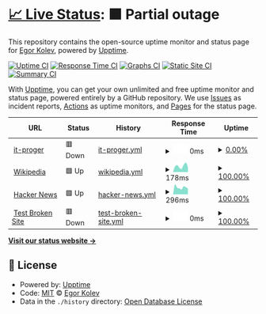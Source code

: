 # [📈 Live Status](https://demo.upptime.js.org): <!--live status--> **🟧 Partial outage**

This repository contains the open-source uptime monitor and status page for [Egor Kolev](https://demo.upptime.js.org), powered by [Upptime](https://github.com/upptime/upptime).

[![Uptime CI](https://github.com/Egorkolev/iseehear/workflows/Uptime%20CI/badge.svg)](https://github.com/Egorkolev/iseehear/actions?query=workflow%3A%22Uptime+CI%22)
[![Response Time CI](https://github.com/Egorkolev/iseehear/workflows/Response%20Time%20CI/badge.svg)](https://github.com/Egorkolev/iseehear/actions?query=workflow%3A%22Response+Time+CI%22)
[![Graphs CI](https://github.com/Egorkolev/iseehear/workflows/Graphs%20CI/badge.svg)](https://github.com/Egorkolev/iseehear/actions?query=workflow%3A%22Graphs+CI%22)
[![Static Site CI](https://github.com/Egorkolev/iseehear/workflows/Static%20Site%20CI/badge.svg)](https://github.com/Egorkolev/iseehear/actions?query=workflow%3A%22Static+Site+CI%22)
[![Summary CI](https://github.com/Egorkolev/iseehear/workflows/Summary%20CI/badge.svg)](https://github.com/Egorkolev/iseehear/actions?query=workflow%3A%22Summary+CI%22)

With [Upptime](https://upptime.js.org), you can get your own unlimited and free uptime monitor and status page, powered entirely by a GitHub repository. We use [Issues](https://github.com/Egorkolev/iseehear/issues) as incident reports, [Actions](https://github.com/Egorkolev/iseehear/actions) as uptime monitors, and [Pages](https://demo.upptime.js.org) for the status page.

<!--start: status pages-->
<!-- This summary is generated by Upptime (https://github.com/upptime/upptime) -->
<!-- Do not edit this manually, your changes will be overwritten -->
<!-- prettier-ignore -->
| URL | Status | History | Response Time | Uptime |
| --- | ------ | ------- | ------------- | ------ |
| <img alt="" src="https://favicons.githubusercontent.com/127.0.0.1" height="13"> [it-proger](http://127.0.0.1:8000/) | 🟥 Down | [it-proger.yml](https://github.com/Egorkolev/iseehear/commits/HEAD/history/it-proger.yml) | <details><summary><img alt="Response time graph" src="./graphs/it-proger/response-time-week.png" height="20"> 0ms</summary><br><a href="https://https://egorkolev.github.io/iseehear//history/it-proger"><img alt="Response time 97" src="https://img.shields.io/endpoint?url=https%3A%2F%2Fraw.githubusercontent.com%2FEgorkolev%2Fiseehear%2FHEAD%2Fapi%2Fit-proger%2Fresponse-time.json"></a><br><a href="https://https://egorkolev.github.io/iseehear//history/it-proger"><img alt="24-hour response time 0" src="https://img.shields.io/endpoint?url=https%3A%2F%2Fraw.githubusercontent.com%2FEgorkolev%2Fiseehear%2FHEAD%2Fapi%2Fit-proger%2Fresponse-time-day.json"></a><br><a href="https://https://egorkolev.github.io/iseehear//history/it-proger"><img alt="7-day response time 0" src="https://img.shields.io/endpoint?url=https%3A%2F%2Fraw.githubusercontent.com%2FEgorkolev%2Fiseehear%2FHEAD%2Fapi%2Fit-proger%2Fresponse-time-week.json"></a><br><a href="https://https://egorkolev.github.io/iseehear//history/it-proger"><img alt="30-day response time 97" src="https://img.shields.io/endpoint?url=https%3A%2F%2Fraw.githubusercontent.com%2FEgorkolev%2Fiseehear%2FHEAD%2Fapi%2Fit-proger%2Fresponse-time-month.json"></a><br><a href="https://https://egorkolev.github.io/iseehear//history/it-proger"><img alt="1-year response time 97" src="https://img.shields.io/endpoint?url=https%3A%2F%2Fraw.githubusercontent.com%2FEgorkolev%2Fiseehear%2FHEAD%2Fapi%2Fit-proger%2Fresponse-time-year.json"></a></details> | <details><summary><a href="https://https://egorkolev.github.io/iseehear//history/it-proger">0.00%</a></summary><a href="https://https://egorkolev.github.io/iseehear//history/it-proger"><img alt="All-time uptime 0.00%" src="https://img.shields.io/endpoint?url=https%3A%2F%2Fraw.githubusercontent.com%2FEgorkolev%2Fiseehear%2FHEAD%2Fapi%2Fit-proger%2Fuptime.json"></a><br><a href="https://https://egorkolev.github.io/iseehear//history/it-proger"><img alt="24-hour uptime 0.00%" src="https://img.shields.io/endpoint?url=https%3A%2F%2Fraw.githubusercontent.com%2FEgorkolev%2Fiseehear%2FHEAD%2Fapi%2Fit-proger%2Fuptime-day.json"></a><br><a href="https://https://egorkolev.github.io/iseehear//history/it-proger"><img alt="7-day uptime 0.00%" src="https://img.shields.io/endpoint?url=https%3A%2F%2Fraw.githubusercontent.com%2FEgorkolev%2Fiseehear%2FHEAD%2Fapi%2Fit-proger%2Fuptime-week.json"></a><br><a href="https://https://egorkolev.github.io/iseehear//history/it-proger"><img alt="30-day uptime 0.00%" src="https://img.shields.io/endpoint?url=https%3A%2F%2Fraw.githubusercontent.com%2FEgorkolev%2Fiseehear%2FHEAD%2Fapi%2Fit-proger%2Fuptime-month.json"></a><br><a href="https://https://egorkolev.github.io/iseehear//history/it-proger"><img alt="1-year uptime 0.00%" src="https://img.shields.io/endpoint?url=https%3A%2F%2Fraw.githubusercontent.com%2FEgorkolev%2Fiseehear%2FHEAD%2Fapi%2Fit-proger%2Fuptime-year.json"></a></details>
| <img alt="" src="https://favicons.githubusercontent.com/en.wikipedia.org" height="13"> [Wikipedia](https://en.wikipedia.org) | 🟩 Up | [wikipedia.yml](https://github.com/Egorkolev/iseehear/commits/HEAD/history/wikipedia.yml) | <details><summary><img alt="Response time graph" src="./graphs/wikipedia/response-time-week.png" height="20"> 178ms</summary><br><a href="https://https://egorkolev.github.io/iseehear//history/wikipedia"><img alt="Response time 214" src="https://img.shields.io/endpoint?url=https%3A%2F%2Fraw.githubusercontent.com%2FEgorkolev%2Fiseehear%2FHEAD%2Fapi%2Fwikipedia%2Fresponse-time.json"></a><br><a href="https://https://egorkolev.github.io/iseehear//history/wikipedia"><img alt="24-hour response time 192" src="https://img.shields.io/endpoint?url=https%3A%2F%2Fraw.githubusercontent.com%2FEgorkolev%2Fiseehear%2FHEAD%2Fapi%2Fwikipedia%2Fresponse-time-day.json"></a><br><a href="https://https://egorkolev.github.io/iseehear//history/wikipedia"><img alt="7-day response time 178" src="https://img.shields.io/endpoint?url=https%3A%2F%2Fraw.githubusercontent.com%2FEgorkolev%2Fiseehear%2FHEAD%2Fapi%2Fwikipedia%2Fresponse-time-week.json"></a><br><a href="https://https://egorkolev.github.io/iseehear//history/wikipedia"><img alt="30-day response time 214" src="https://img.shields.io/endpoint?url=https%3A%2F%2Fraw.githubusercontent.com%2FEgorkolev%2Fiseehear%2FHEAD%2Fapi%2Fwikipedia%2Fresponse-time-month.json"></a><br><a href="https://https://egorkolev.github.io/iseehear//history/wikipedia"><img alt="1-year response time 214" src="https://img.shields.io/endpoint?url=https%3A%2F%2Fraw.githubusercontent.com%2FEgorkolev%2Fiseehear%2FHEAD%2Fapi%2Fwikipedia%2Fresponse-time-year.json"></a></details> | <details><summary><a href="https://https://egorkolev.github.io/iseehear//history/wikipedia">100.00%</a></summary><a href="https://https://egorkolev.github.io/iseehear//history/wikipedia"><img alt="All-time uptime 100.00%" src="https://img.shields.io/endpoint?url=https%3A%2F%2Fraw.githubusercontent.com%2FEgorkolev%2Fiseehear%2FHEAD%2Fapi%2Fwikipedia%2Fuptime.json"></a><br><a href="https://https://egorkolev.github.io/iseehear//history/wikipedia"><img alt="24-hour uptime 100.00%" src="https://img.shields.io/endpoint?url=https%3A%2F%2Fraw.githubusercontent.com%2FEgorkolev%2Fiseehear%2FHEAD%2Fapi%2Fwikipedia%2Fuptime-day.json"></a><br><a href="https://https://egorkolev.github.io/iseehear//history/wikipedia"><img alt="7-day uptime 100.00%" src="https://img.shields.io/endpoint?url=https%3A%2F%2Fraw.githubusercontent.com%2FEgorkolev%2Fiseehear%2FHEAD%2Fapi%2Fwikipedia%2Fuptime-week.json"></a><br><a href="https://https://egorkolev.github.io/iseehear//history/wikipedia"><img alt="30-day uptime 100.00%" src="https://img.shields.io/endpoint?url=https%3A%2F%2Fraw.githubusercontent.com%2FEgorkolev%2Fiseehear%2FHEAD%2Fapi%2Fwikipedia%2Fuptime-month.json"></a><br><a href="https://https://egorkolev.github.io/iseehear//history/wikipedia"><img alt="1-year uptime 100.00%" src="https://img.shields.io/endpoint?url=https%3A%2F%2Fraw.githubusercontent.com%2FEgorkolev%2Fiseehear%2FHEAD%2Fapi%2Fwikipedia%2Fuptime-year.json"></a></details>
| <img alt="" src="https://favicons.githubusercontent.com/news.ycombinator.com" height="13"> [Hacker News](https://news.ycombinator.com) | 🟩 Up | [hacker-news.yml](https://github.com/Egorkolev/iseehear/commits/HEAD/history/hacker-news.yml) | <details><summary><img alt="Response time graph" src="./graphs/hacker-news/response-time-week.png" height="20"> 296ms</summary><br><a href="https://https://egorkolev.github.io/iseehear//history/hacker-news"><img alt="Response time 330" src="https://img.shields.io/endpoint?url=https%3A%2F%2Fraw.githubusercontent.com%2FEgorkolev%2Fiseehear%2FHEAD%2Fapi%2Fhacker-news%2Fresponse-time.json"></a><br><a href="https://https://egorkolev.github.io/iseehear//history/hacker-news"><img alt="24-hour response time 199" src="https://img.shields.io/endpoint?url=https%3A%2F%2Fraw.githubusercontent.com%2FEgorkolev%2Fiseehear%2FHEAD%2Fapi%2Fhacker-news%2Fresponse-time-day.json"></a><br><a href="https://https://egorkolev.github.io/iseehear//history/hacker-news"><img alt="7-day response time 296" src="https://img.shields.io/endpoint?url=https%3A%2F%2Fraw.githubusercontent.com%2FEgorkolev%2Fiseehear%2FHEAD%2Fapi%2Fhacker-news%2Fresponse-time-week.json"></a><br><a href="https://https://egorkolev.github.io/iseehear//history/hacker-news"><img alt="30-day response time 330" src="https://img.shields.io/endpoint?url=https%3A%2F%2Fraw.githubusercontent.com%2FEgorkolev%2Fiseehear%2FHEAD%2Fapi%2Fhacker-news%2Fresponse-time-month.json"></a><br><a href="https://https://egorkolev.github.io/iseehear//history/hacker-news"><img alt="1-year response time 330" src="https://img.shields.io/endpoint?url=https%3A%2F%2Fraw.githubusercontent.com%2FEgorkolev%2Fiseehear%2FHEAD%2Fapi%2Fhacker-news%2Fresponse-time-year.json"></a></details> | <details><summary><a href="https://https://egorkolev.github.io/iseehear//history/hacker-news">100.00%</a></summary><a href="https://https://egorkolev.github.io/iseehear//history/hacker-news"><img alt="All-time uptime 100.00%" src="https://img.shields.io/endpoint?url=https%3A%2F%2Fraw.githubusercontent.com%2FEgorkolev%2Fiseehear%2FHEAD%2Fapi%2Fhacker-news%2Fuptime.json"></a><br><a href="https://https://egorkolev.github.io/iseehear//history/hacker-news"><img alt="24-hour uptime 100.00%" src="https://img.shields.io/endpoint?url=https%3A%2F%2Fraw.githubusercontent.com%2FEgorkolev%2Fiseehear%2FHEAD%2Fapi%2Fhacker-news%2Fuptime-day.json"></a><br><a href="https://https://egorkolev.github.io/iseehear//history/hacker-news"><img alt="7-day uptime 100.00%" src="https://img.shields.io/endpoint?url=https%3A%2F%2Fraw.githubusercontent.com%2FEgorkolev%2Fiseehear%2FHEAD%2Fapi%2Fhacker-news%2Fuptime-week.json"></a><br><a href="https://https://egorkolev.github.io/iseehear//history/hacker-news"><img alt="30-day uptime 100.00%" src="https://img.shields.io/endpoint?url=https%3A%2F%2Fraw.githubusercontent.com%2FEgorkolev%2Fiseehear%2FHEAD%2Fapi%2Fhacker-news%2Fuptime-month.json"></a><br><a href="https://https://egorkolev.github.io/iseehear//history/hacker-news"><img alt="1-year uptime 100.00%" src="https://img.shields.io/endpoint?url=https%3A%2F%2Fraw.githubusercontent.com%2FEgorkolev%2Fiseehear%2FHEAD%2Fapi%2Fhacker-news%2Fuptime-year.json"></a></details>
| <img alt="" src="https://favicons.githubusercontent.com/thissitedoesnotexist.koj.co" height="13"> [Test Broken Site](https://thissitedoesnotexist.koj.co) | 🟥 Down | [test-broken-site.yml](https://github.com/Egorkolev/iseehear/commits/HEAD/history/test-broken-site.yml) | <details><summary><img alt="Response time graph" src="./graphs/test-broken-site/response-time-week.png" height="20"> 0ms</summary><br><a href="https://https://egorkolev.github.io/iseehear//history/test-broken-site"><img alt="Response time 0" src="https://img.shields.io/endpoint?url=https%3A%2F%2Fraw.githubusercontent.com%2FEgorkolev%2Fiseehear%2FHEAD%2Fapi%2Ftest-broken-site%2Fresponse-time.json"></a><br><a href="https://https://egorkolev.github.io/iseehear//history/test-broken-site"><img alt="24-hour response time 0" src="https://img.shields.io/endpoint?url=https%3A%2F%2Fraw.githubusercontent.com%2FEgorkolev%2Fiseehear%2FHEAD%2Fapi%2Ftest-broken-site%2Fresponse-time-day.json"></a><br><a href="https://https://egorkolev.github.io/iseehear//history/test-broken-site"><img alt="7-day response time 0" src="https://img.shields.io/endpoint?url=https%3A%2F%2Fraw.githubusercontent.com%2FEgorkolev%2Fiseehear%2FHEAD%2Fapi%2Ftest-broken-site%2Fresponse-time-week.json"></a><br><a href="https://https://egorkolev.github.io/iseehear//history/test-broken-site"><img alt="30-day response time 0" src="https://img.shields.io/endpoint?url=https%3A%2F%2Fraw.githubusercontent.com%2FEgorkolev%2Fiseehear%2FHEAD%2Fapi%2Ftest-broken-site%2Fresponse-time-month.json"></a><br><a href="https://https://egorkolev.github.io/iseehear//history/test-broken-site"><img alt="1-year response time 0" src="https://img.shields.io/endpoint?url=https%3A%2F%2Fraw.githubusercontent.com%2FEgorkolev%2Fiseehear%2FHEAD%2Fapi%2Ftest-broken-site%2Fresponse-time-year.json"></a></details> | <details><summary><a href="https://https://egorkolev.github.io/iseehear//history/test-broken-site">100.00%</a></summary><a href="https://https://egorkolev.github.io/iseehear//history/test-broken-site"><img alt="All-time uptime 100.00%" src="https://img.shields.io/endpoint?url=https%3A%2F%2Fraw.githubusercontent.com%2FEgorkolev%2Fiseehear%2FHEAD%2Fapi%2Ftest-broken-site%2Fuptime.json"></a><br><a href="https://https://egorkolev.github.io/iseehear//history/test-broken-site"><img alt="24-hour uptime 100.00%" src="https://img.shields.io/endpoint?url=https%3A%2F%2Fraw.githubusercontent.com%2FEgorkolev%2Fiseehear%2FHEAD%2Fapi%2Ftest-broken-site%2Fuptime-day.json"></a><br><a href="https://https://egorkolev.github.io/iseehear//history/test-broken-site"><img alt="7-day uptime 100.00%" src="https://img.shields.io/endpoint?url=https%3A%2F%2Fraw.githubusercontent.com%2FEgorkolev%2Fiseehear%2FHEAD%2Fapi%2Ftest-broken-site%2Fuptime-week.json"></a><br><a href="https://https://egorkolev.github.io/iseehear//history/test-broken-site"><img alt="30-day uptime 100.00%" src="https://img.shields.io/endpoint?url=https%3A%2F%2Fraw.githubusercontent.com%2FEgorkolev%2Fiseehear%2FHEAD%2Fapi%2Ftest-broken-site%2Fuptime-month.json"></a><br><a href="https://https://egorkolev.github.io/iseehear//history/test-broken-site"><img alt="1-year uptime 100.00%" src="https://img.shields.io/endpoint?url=https%3A%2F%2Fraw.githubusercontent.com%2FEgorkolev%2Fiseehear%2FHEAD%2Fapi%2Ftest-broken-site%2Fuptime-year.json"></a></details>

<!--end: status pages-->

[**Visit our status website →**](https://demo.upptime.js.org)

## 📄 License

- Powered by: [Upptime](https://github.com/upptime/upptime)
- Code: [MIT](./LICENSE) © [Egor Kolev](https://demo.upptime.js.org)
- Data in the `./history` directory: [Open Database License](https://opendatacommons.org/licenses/odbl/1-0/)
